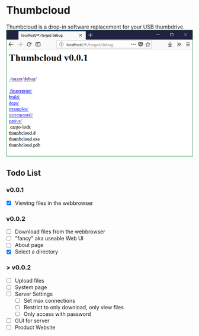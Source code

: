 # Thumbcloud
Thumbcloud is a drop-in software replacement for your USB thumbdrive.
![Screenshot](./screenshot.png)

## Todo List 
### v0.0.1
- [X] Viewing files in the webbrowser

### v0.0.2
- [ ] Download files from the webbrowser
- [ ] "fancy" aka useable Web UI
- [ ] About page
- [X] Select a directory

### > v0.0.2
- [ ] Upload files
- [ ] System page
- [ ] Server Settings
    - [ ] Set max connections
    - [ ] Restrict to only download, only view files
    - [ ] Only access with password
- [ ] GUI for server
- [ ] Product Website
